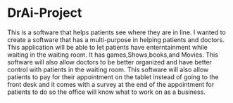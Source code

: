# DrAi-Project
This is a software that helps patients see where they are in line. I wanted to create a software that has a multi-purpose in helping patients and doctors. This application will be able to let patients have enterntainment while waiting in the waiting room. It has games,Shows,books,and Movies. This software will also allow doctors to be better organized and have better control with patients in the waiting room. This software will also allow patients to pay for their appointment on the tablet instead of going to the front desk and it comes with a survey at the end of the appointment for patients to do so the office will know what to work on as a business.
